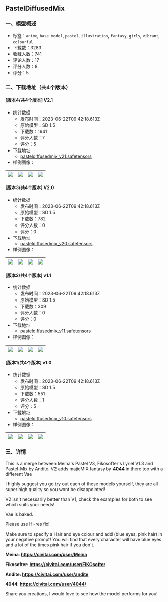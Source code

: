 ## PastelDiffusedMix
### 一、模型概述

- 标签：`anime`, `base model`, `pastel`, `illustration`, `fantasy`, `girls`, `vibrant`, `colourful`
- 下载数：3283
- 收藏人数：741
- 评论人数：17
- 评分人数：8
- 评分：5

### 二、下载地址（共4个版本）

#### [版本4/共4个版本] V2.1

- 统计数据
  - 发布时间：2023-06-22T09:42:18.613Z
  - 原始模型：SD 1.5
  - 下载数：1641
  - 评分人数：7
  - 评分：5
- 下载地址
  - [pasteldiffusedmix_v21.safetensors](https://civitai.com/api/download/models/88143)
- 样例图像：

| <img src="https://image.civitai.com/xG1nkqKTMzGDvpLrqFT7WA/5124346b-78ec-4858-bf85-c2056cd5d943/width=450/1014322.jpeg" /> | <img src="https://image.civitai.com/xG1nkqKTMzGDvpLrqFT7WA/5b3277c2-f801-4b36-962f-f4646603fedf/width=450/1013868.jpeg" /> | <img src="https://image.civitai.com/xG1nkqKTMzGDvpLrqFT7WA/74259c7b-3e38-4c63-acd0-63f80c49f206/width=450/1054089.jpeg" /> | <img src="https://image.civitai.com/xG1nkqKTMzGDvpLrqFT7WA/56f36b47-adee-4b75-9708-d7c9f996d24d/width=450/1013569.jpeg" /> |
| ---- | ---- | ---- | ---- |

#### [版本3/共4个版本] V2.0

- 统计数据
  - 发布时间：2023-06-22T09:42:18.613Z
  - 原始模型：SD 1.5
  - 下载数：782
  - 评分人数：0
  - 评分：0
- 下载地址
  - [pasteldiffusedmix_v20.safetensors](https://civitai.com/api/download/models/77203)
- 样例图像：

| <img src="https://image.civitai.com/xG1nkqKTMzGDvpLrqFT7WA/cb1869b0-2da7-4e23-bef1-29b44d11a303/width=450/866305.jpeg" /> | <img src="https://image.civitai.com/xG1nkqKTMzGDvpLrqFT7WA/4da09859-be40-4c5c-85b6-b6d7799f002d/width=450/866285.jpeg" /> | <img src="https://image.civitai.com/xG1nkqKTMzGDvpLrqFT7WA/8d46bfcb-8e4d-4792-afa1-7d6af472323c/width=450/866246.jpeg" /> | <img src="https://image.civitai.com/xG1nkqKTMzGDvpLrqFT7WA/5d7f27a9-8a6b-4bb0-9799-bcb75f079a63/width=450/866280.jpeg" /> |
| ---- | ---- | ---- | ---- |

#### [版本2/共4个版本] v1.1

- 统计数据
  - 发布时间：2023-06-22T09:42:18.613Z
  - 原始模型：SD 1.5
  - 下载数：309
  - 评分人数：0
  - 评分：0
- 下载地址
  - [pasteldiffusedmix_v11.safetensors](https://civitai.com/api/download/models/100943)
- 样例图像：

| <img src="https://image.civitai.com/xG1nkqKTMzGDvpLrqFT7WA/170b58eb-f614-432a-98b5-fdc2a2b8ff61/width=450/1233525.jpeg" /> | <img src="https://image.civitai.com/xG1nkqKTMzGDvpLrqFT7WA/d084d3f7-ed17-486c-a990-a6631251a231/width=450/1233241.jpeg" /> | <img src="https://image.civitai.com/xG1nkqKTMzGDvpLrqFT7WA/eb5aa43a-5178-4096-a61a-ece9f8a830a5/width=450/1234052.jpeg" /> | <img src="https://image.civitai.com/xG1nkqKTMzGDvpLrqFT7WA/94416a5a-e7ba-49fd-b29b-d2a917fbd61e/width=450/1233238.jpeg" /> |
| ---- | ---- | ---- | ---- |

#### [版本1/共4个版本] v1.0

- 统计数据
  - 发布时间：2023-06-22T09:42:18.613Z
  - 原始模型：SD 1.5
  - 下载数：551
  - 评分人数：1
  - 评分：5
- 下载地址
  - [pasteldiffusedmix_v10.safetensors](https://civitai.com/api/download/models/72663)
- 样例图像：

| <img src="https://image.civitai.com/xG1nkqKTMzGDvpLrqFT7WA/902e6149-08c4-41e1-bc8e-865cc55b3e27/width=450/811612.jpeg" /> | <img src="https://image.civitai.com/xG1nkqKTMzGDvpLrqFT7WA/0fc60f24-238d-4587-865e-3e02e1b0abf6/width=450/811557.jpeg" /> | <img src="https://image.civitai.com/xG1nkqKTMzGDvpLrqFT7WA/55dbf9bd-b310-40e8-b765-5f26f46707e7/width=450/811660.jpeg" /> | <img src="https://image.civitai.com/xG1nkqKTMzGDvpLrqFT7WA/6dea0b91-a748-401e-a15b-1b2d07ca9b2c/width=450/811731.jpeg" /> |
| ---- | ---- | ---- | ---- |


### 三、详情
<p>This is a merge between Meina's Pastel V3, Fikosofter's Lyriel V1.3 and Pastel-Mix by Andite. V2 adds majicMIX fantasy<strong> </strong>by <a target="_blank" rel="ugc" href="https://civitai.com/user/4044"><strong>4044</strong></a><strong> </strong>in there too with a different Vae</p><p>I highly suggest you go try out each of these models yourself, they are all super high quality so you wont be disappointed!</p><p>V2 isn't necessarily better than V1, check the examples for both to see which suits your needs!</p><p>Vae is baked.</p><p>Please use Hi-res fix!</p><p>Make sure to specify a Hair and eye colour and add (blue eyes, pink hair) in your negative prompt! You will find that every character will have blue eyes and a lot of the times pink hair if you don't.</p><p><strong>Meina</strong>:<strong> </strong><a target="_blank" rel="ugc" href="https://civitai.com/user/Meina"><strong>https://civitai.com/user/Meina</strong></a></p><p><strong>Fikosofter: </strong><a target="_blank" rel="ugc" href="https://civitai.com/user/FIKOsofter"><strong>https://civitai.com/user/FIKOsofter</strong></a></p><p><strong>Andite: </strong><a target="_blank" rel="ugc" href="https://civitai.com/user/andite"><strong>https://civitai.com/user/andite</strong></a></p><p><strong>4044</strong>: <a target="_blank" rel="ugc" href="https://civitai.com/user/4044/"><strong>https://civitai.com/user/4044/</strong></a></p><p></p><p>Share you creations, I would love to see how the model performs for you!</p>